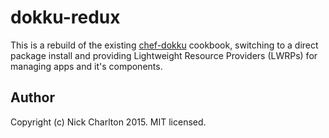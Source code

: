 # dokku-redux

This is a rebuild of the existing [chef-dokku][] cookbook, switching to a
direct package install and providing Lightweight Resource Providers (LWRPs) for
managing apps and it's components.

## Author

Copyright (c) Nick Charlton 2015. MIT licensed.

[chef-dokku]: https://github.com/fgrehm/chef-dokku
